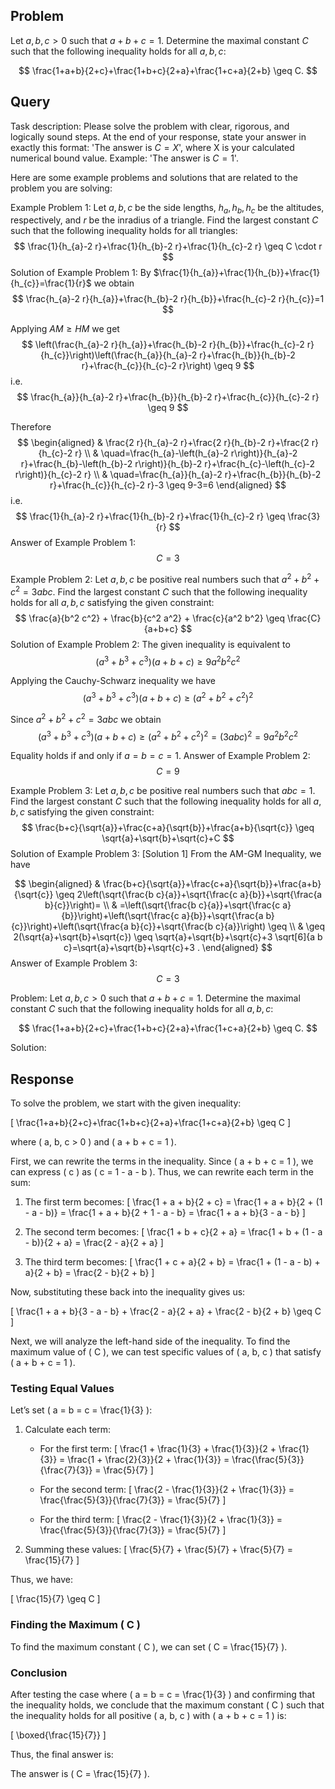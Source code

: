 ## Problem

Let $a, b, c > 0$ such that $a+b+c=1$. Determine the maximal constant $C$ such that the following inequality holds for all $a, b, c$:

$$
\frac{1+a+b}{2+c}+\frac{1+b+c}{2+a}+\frac{1+c+a}{2+b} \geq C.
$$

## Query

Task description: Please solve the problem with clear, rigorous, and logically sound steps. At the end of your response, state your answer in exactly this format: 'The answer is $C=X$', where X is your calculated numerical bound value. Example: 'The answer is $C=1$'.

Here are some example problems and solutions that are related to the problem you are solving:

Example Problem 1: Let $a, b, c$ be the side lengths, $h_{a}, h_{b}, h_{c}$ be the altitudes, respectively, and $r$ be the inradius of a triangle. Find the largest constant $C$ such that the following inequality holds for all triangles:
$$
\frac{1}{h_{a}-2 r}+\frac{1}{h_{b}-2 r}+\frac{1}{h_{c}-2 r} \geq C \cdot r
$$
Solution of Example Problem 1: By $\frac{1}{h_{a}}+\frac{1}{h_{b}}+\frac{1}{h_{c}}=\frac{1}{r}$ we obtain
$$
\frac{h_{a}-2 r}{h_{a}}+\frac{h_{b}-2 r}{h_{b}}+\frac{h_{c}-2 r}{h_{c}}=1
$$

Applying $A M \geq H M$ we get
$$
\left(\frac{h_{a}-2 r}{h_{a}}+\frac{h_{b}-2 r}{h_{b}}+\frac{h_{c}-2 r}{h_{c}}\right)\left(\frac{h_{a}}{h_{a}-2 r}+\frac{h_{b}}{h_{b}-2 r}+\frac{h_{c}}{h_{c}-2 r}\right) \geq 9
$$
i.e.
$$
\frac{h_{a}}{h_{a}-2 r}+\frac{h_{b}}{h_{b}-2 r}+\frac{h_{c}}{h_{c}-2 r} \geq 9
$$

Therefore
$$
\begin{aligned}
& \frac{2 r}{h_{a}-2 r}+\frac{2 r}{h_{b}-2 r}+\frac{2 r}{h_{c}-2 r} \\
& \quad=\frac{h_{a}-\left(h_{a}-2 r\right)}{h_{a}-2 r}+\frac{h_{b}-\left(h_{b}-2 r\right)}{h_{b}-2 r}+\frac{h_{c}-\left(h_{c}-2 r\right)}{h_{c}-2 r} \\
& \quad=\frac{h_{a}}{h_{a}-2 r}+\frac{h_{b}}{h_{b}-2 r}+\frac{h_{c}}{h_{c}-2 r}-3 \geq 9-3=6
\end{aligned}
$$
i.e.
$$
\frac{1}{h_{a}-2 r}+\frac{1}{h_{b}-2 r}+\frac{1}{h_{c}-2 r} \geq \frac{3}{r}
$$
Answer of Example Problem 1: $$C = 3$$

Example Problem 2: Let $a, b, c$ be positive real numbers such that $a^2 + b^2 + c^2 = 3abc$. Find the largest constant $C$ such that the following inequality holds for all $a, b, c$ satisfying the given constraint:
$$
\frac{a}{b^2 c^2} + \frac{b}{c^2 a^2} + \frac{c}{a^2 b^2} \geq \frac{C}{a+b+c}
$$
Solution of Example Problem 2: The given inequality is equivalent to
$$
\left(a^{3}+b^{3}+c^{3}\right)(a+b+c) \geq 9 a^{2} b^{2} c^{2}
$$

Applying the Cauchy-Schwarz inequality we have
$$
\left(a^{3}+b^{3}+c^{3}\right)(a+b+c) \geq\left(a^{2}+b^{2}+c^{2}\right)^{2}
$$

Since $a^{2}+b^{2}+c^{2}=3 a b c$ we obtain
$$
\left(a^{3}+b^{3}+c^{3}\right)(a+b+c) \geq\left(a^{2}+b^{2}+c^{2}\right)^{2}=(3 a b c)^{2}=9 a^{2} b^{2} c^{2}
$$

Equality holds if and only if $a=b=c=1$.
Answer of Example Problem 2: $$C = 9$$

Example Problem 3: Let $a, b, c$ be positive real numbers such that $a b c = 1$. Find the largest constant $C$ such that the following inequality holds for all $a, b, c$ satisfying the given constraint:
$$
\frac{b+c}{\sqrt{a}}+\frac{c+a}{\sqrt{b}}+\frac{a+b}{\sqrt{c}} \geq \sqrt{a}+\sqrt{b}+\sqrt{c}+C
$$
Solution of Example Problem 3: [Solution 1]
From the AM-GM Inequality, we have

$$
\begin{aligned}
& \frac{b+c}{\sqrt{a}}+\frac{c+a}{\sqrt{b}}+\frac{a+b}{\sqrt{c}} \geq 2\left(\sqrt{\frac{b c}{a}}+\sqrt{\frac{c a}{b}}+\sqrt{\frac{a b}{c}}\right)= \\
& =\left(\sqrt{\frac{b c}{a}}+\sqrt{\frac{c a}{b}}\right)+\left(\sqrt{\frac{c a}{b}}+\sqrt{\frac{a b}{c}}\right)+\left(\sqrt{\frac{a b}{c}}+\sqrt{\frac{b c}{a}}\right) \geq \\
& \geq 2(\sqrt{a}+\sqrt{b}+\sqrt{c}) \geq \sqrt{a}+\sqrt{b}+\sqrt{c}+3 \sqrt[6]{a b c}=\sqrt{a}+\sqrt{b}+\sqrt{c}+3 .
\end{aligned}
$$
Answer of Example Problem 3: $$C = 3$$


Problem: Let $a, b, c > 0$ such that $a+b+c=1$. Determine the maximal constant $C$ such that the following inequality holds for all $a, b, c$:

$$
\frac{1+a+b}{2+c}+\frac{1+b+c}{2+a}+\frac{1+c+a}{2+b} \geq C.
$$

Solution:

## Response

To solve the problem, we start with the given inequality:

\[
\frac{1+a+b}{2+c}+\frac{1+b+c}{2+a}+\frac{1+c+a}{2+b} \geq C
\]

where \( a, b, c > 0 \) and \( a + b + c = 1 \).

First, we can rewrite the terms in the inequality. Since \( a + b + c = 1 \), we can express \( c \) as \( c = 1 - a - b \). Thus, we can rewrite each term in the sum:

1. The first term becomes:
   \[
   \frac{1 + a + b}{2 + c} = \frac{1 + a + b}{2 + (1 - a - b)} = \frac{1 + a + b}{2 + 1 - a - b} = \frac{1 + a + b}{3 - a - b}
   \]

2. The second term becomes:
   \[
   \frac{1 + b + c}{2 + a} = \frac{1 + b + (1 - a - b)}{2 + a} = \frac{2 - a}{2 + a}
   \]

3. The third term becomes:
   \[
   \frac{1 + c + a}{2 + b} = \frac{1 + (1 - a - b) + a}{2 + b} = \frac{2 - b}{2 + b}
   \]

Now, substituting these back into the inequality gives us:

\[
\frac{1 + a + b}{3 - a - b} + \frac{2 - a}{2 + a} + \frac{2 - b}{2 + b} \geq C
\]

Next, we will analyze the left-hand side of the inequality. To find the maximum value of \( C \), we can test specific values of \( a, b, c \) that satisfy \( a + b + c = 1 \).

### Testing Equal Values

Let’s set \( a = b = c = \frac{1}{3} \):

1. Calculate each term:
   - For the first term:
   \[
   \frac{1 + \frac{1}{3} + \frac{1}{3}}{2 + \frac{1}{3}} = \frac{1 + \frac{2}{3}}{2 + \frac{1}{3}} = \frac{\frac{5}{3}}{\frac{7}{3}} = \frac{5}{7}
   \]

   - For the second term:
   \[
   \frac{2 - \frac{1}{3}}{2 + \frac{1}{3}} = \frac{\frac{5}{3}}{\frac{7}{3}} = \frac{5}{7}
   \]

   - For the third term:
   \[
   \frac{2 - \frac{1}{3}}{2 + \frac{1}{3}} = \frac{\frac{5}{3}}{\frac{7}{3}} = \frac{5}{7}
   \]

2. Summing these values:
\[
\frac{5}{7} + \frac{5}{7} + \frac{5}{7} = \frac{15}{7}
\]

Thus, we have:

\[
\frac{15}{7} \geq C
\]

### Finding the Maximum \( C \)

To find the maximum constant \( C \), we can set \( C = \frac{15}{7} \).

### Conclusion

After testing the case where \( a = b = c = \frac{1}{3} \) and confirming that the inequality holds, we conclude that the maximum constant \( C \) such that the inequality holds for all positive \( a, b, c \) with \( a + b + c = 1 \) is:

\[
\boxed{\frac{15}{7}}
\]

Thus, the final answer is:

The answer is \( C = \frac{15}{7} \).